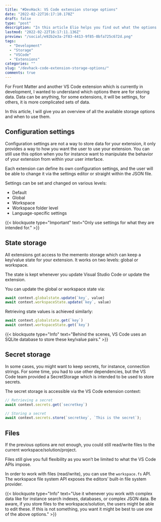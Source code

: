 ```yaml
---
title: "#DevHack: VS Code extension storage options"
date: "2022-02-22T16:17:10.178Z"
draft: false
type: "post"
description: "In this article Elio helps you find out what the options of data storage are in Visual Studio code an which one to use in which circumstances."
lastmod: "2022-02-22T16:17:11.136Z"
preview: "/social/e92b2e3a-2f83-4413-9f85-0bfa725c672d.png"
tags:
  - "Development"
  - "Storage"
  - "VSCode"
  - "Extensions"
categories: ""
slug: "/devhack-code-extension-storage-options/"
comments: true
---
```


For Front Matter and another VS Code extension which is currently in development, I wanted to understand which options there are for storing data. Data can be anything, for some extensions, it will be settings, for others, it is more complicated sets of data.

In this article, I will give you an overview of all the available storage options and when to use them.

## Configuration settings

Configuration settings are not a way to store data for your extension, it only provides a way to how you want the user to use your extension. You can still use this option when you for instance want to manipulate the behavior of your extension from within your user interface.

Each extension can define its own configuration settings, and the user will be able to change it via the settings editor or straight within the JSON file.

Settings can be set and changed on various levels:

-	Default
-	Global
-	Workspace
-	Workspace folder level
-	Language-specific settings

{{< blockquote type="Important" text="Only use settings for what they are intended for." >}} 

## State storage

All extensions got access to the memento storage which can keep a key/value state for your extension. It works on two levels: global or workspace.

The state is kept whenever you update Visual Studio Code or update the extension.

You can update the global or workspace state via:

```typescript
await context.globalstate.update(`key`, value)
await context.workspaceState.update(`key`, value)
```

Retrieving state values is achieved similarly:

```typescript
await context.globalstate.get(`key`)
await context.workspaceState.get(`key`)
```

{{< blockquote type="Info" text="Behind the scenes, VS Code uses an SQLite database to store these key/value pairs." >}}

## Secret storage

In some cases, you might want to keep secrets, for instance, connection strings. For some time, you had to use other dependencies, but the VS Code team provided a SecretStorage which is intended to be used to store secrets.

The secret storage is accessible via the VS Code extension context:

```typescript
// Retrieving a secret
await context.secrets.get(`secretkey`)

// Storing a secret
await context.secrets.store(`secretkey`, `This is the secret`);
```

## Files

If the previous options are not enough, you could still read/write files to the current workspace/solution/project.

Files still give you full flexibility as you won’t be limited to what the VS Code APIs impose. 

In order to work with files (read/write), you can use the `workspace.fs` API. The workspace file system API exposes the editors’ built-in file system provider.

{{< blockquote type="Info" text="Use it whenever you work with complex data like for instance search indexes, databases, or complex JSON data. Be aware, if you store files to the workspace/solution, the users might be able to edit these. If this is not something, you want it might be best to use one of the above options." >}}
